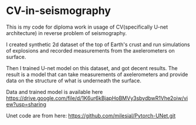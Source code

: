 # CV-in-seismography
This is my code for diploma work in usage of CV(specifically U-net architecture) in reverse problem of seismography.

I created synthetic 2d dataset of the top of Earth's crust and run simulations of explosions and recorded measurements from the axelerometers on surface. 

Then I trained U-net model on this dataset, and got decent results. The result is a model that can take measurements of axelerometers and provide data on the structure of what is underneath the surface.

Data and trained model is available here https://drive.google.com/file/d/1K6ur6kBjapHoBMVy3sbydbwR1Vhe2oiw/view?usp=sharing

Unet code are from here: https://github.com/milesial/Pytorch-UNet.git

